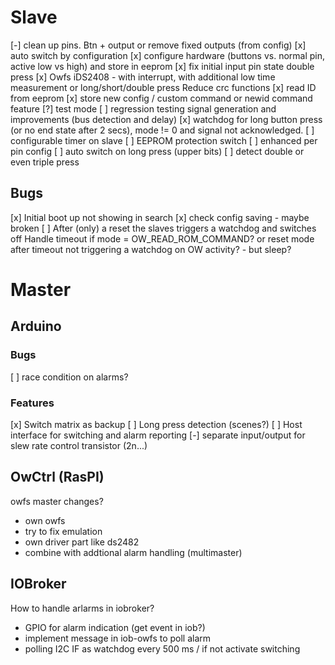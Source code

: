 # Slave
[-] clean up pins. Btn + output or remove fixed outputs (from config)
[x] auto switch by configuration
[x] configure hardware (buttons vs. normal pin, active low vs high) and store in eeprom
[x] fix initial input pin state
double press
[x] Owfs iDS2408 - with interrupt, with additional low time measurement or long/short/double press
Reduce crc functions
[x] read ID from eeprom
[x] store new config / custom command or newid command feature
[?] test mode
[ ] regression testing signal generation and improvements (bus detection and delay)
[x] watchdog for long button press (or no end state after 2 secs), mode != 0 and signal not acknowledged.
[ ] configurable timer on slave
[ ] EEPROM protection switch
[ ] enhanced per pin config <pin> <auto sw> <config> <timer>
[ ] auto switch on long press (upper bits)
[ ] detect double or even triple press

## Bugs
[x] Initial boot up not showing in search
[x] check config saving - maybe broken
[ ] After (only) a reset the slaves triggers a watchdog and switches off
    Handle timeout if mode = OW_READ_ROM_COMMAND? or
    reset mode after timeout
    not triggering a watchdog on OW activity? - but sleep?

# Master

## Arduino

### Bugs
[ ] race condition on alarms?

### Features
[x] Switch matrix as backup
[ ] Long press detection (scenes?)
[ ] Host interface for switching and alarm reporting
[-] separate input/output for slew rate control transistor (2n...)

## OwCtrl (RasPI)
owfs master changes?
- own owfs
- try to fix emulation
- own driver part like ds2482
- combine with addtional alarm handling (multimaster)

## IOBroker
How to handle arlarms in iobroker?
- GPIO for alarm indication (get event in iob?)
- implement message in iob-owfs to poll alarm
- polling I2C IF as watchdog every 500 ms / if not activate switching
